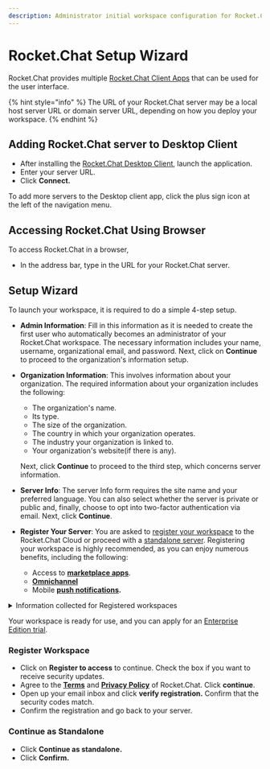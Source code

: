 ```yaml
---
description: Administrator initial workspace configuration for Rocket.Chat server.
---
```


# Rocket.Chat Setup Wizard

Rocket.Chat provides multiple [Rocket.Chat Client Apps](../../deploy/installing-client-apps/) that can be used for the user interface.&#x20;

{% hint style="info" %}
The URL of your Rocket.Chat server may be a local host server URL or domain server URL, depending on how you deploy your workspace.
{% endhint %}

## Adding Rocket.Chat server to Desktop Client

* After installing the [Rocket.Chat Desktop Client](../../deploy/installing-client-apps/#desktop-apps), launch the application.
* Enter your server URL.
* Click **Connect.**

To add more servers to the Desktop client app, click the plus sign icon at the left of the navigation menu.

## Accessing Rocket.Chat Using Browser

To access Rocket.Chat in a browser,

* In the address bar, type in the URL for your Rocket.Chat server.

## Setup Wizard

To launch your workspace, it is required to do a simple 4-step setup.

* **Admin Information**: Fill in this information as it is needed to create the first user who automatically becomes an administrator of your Rocket.Chat workspace. The necessary information includes your name,  username, organizational email, and password. Next, click on **Continue** to proceed to the organization's information setup.
*   **Organization Information**: This involves information about your organization. The required information about your organization includes the following:

    * The organization's name.
    * Its type.
    * The size of the organization.
    * The country in which your organization operates.
    * The industry your organization is linked to.
    * Your organization's website(if there is any).

    Next, click **Continue** to proceed to the third step, which concerns server information.
* **Server Info**: The server Info form requires the site name and your preferred language. You can also select whether the server is private or public and, finally, choose to opt into two-factor authentication via email. Next, click **Continue**.
* **Register Your Server**: You are asked to [register your workspace](rocket.chat-setup-wizard.md#register-workspace) to the Rocket.Chat Cloud or proceed with a [standalone server](rocket.chat-setup-wizard.md#continue-as-standalone). Registering your workspace is highly recommended, as you can enjoy numerous benefits, including the following:
  * Access to [**marketplace apps**](../../extend-rocket.chat-capabilities/rocket.chat-marketplace/).
  * ****[**Omnichannel**](../../use-rocket.chat/omnichannel/)****
  * Mobile [**push notifications**](../../use-rocket.chat/rocket.chat-mobile/push-notifications/)**.**

<details>

<summary>Information collected for Registered workspaces</summary>

When registering your workspace, Rocket.Chat collects the following information about your workspace.

* The **workspace Id** to help identify the workspace.
* The organization's **address.**
* **Contact name** for the workspace.
* **Contact email** for the workspace.
* The number of **seats** for the workspace.
* The **account name.**
* The **organization type**.&#x20;
* What **industry** the organization belongs to.
* The **size of the organization**.&#x20;
* The **country** of the organization.
* **Language** set for the workspace.&#x20;
* **Website** of the organization.
* **Site name** of the workspace.
* The **workspace type**.
* The **deployment method** used for the workspace.
* The **deployment platform.**
* The **version of Rocket.Chat** deployed.

</details>

Your workspace is ready for use, and you can apply for an [Enterprise Edition trial](../enterprise-edition-trial.md).

### Register Workspace

* Click on **Register to access** to continue. Check the box if you want to receive security updates.
* Agree to the [**Terms**](../../rocket.chat-legal/terms-of-service.md) and [**Privacy Policy**](../../rocket.chat-privacy-and-security/privacy-policies/) of Rocket.Chat. Click **continue**.
* Open up your email inbox and click **verify registration.** Confirm that the security codes match.
* Confirm the registration and go back to your server.

### Continue as Standalone

* Click **Continue as standalone.**
* Click **Confirm.**
